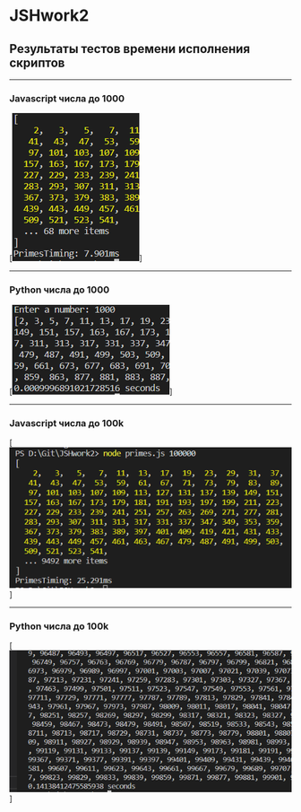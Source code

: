 # JSHwork2
## Результаты тестов времени исполнения скриптов
________________________________________________
### Javascript числа до 1000
[![](https://github.com/Suhogruzz/JSHwork2/blob/main/img/js%201000.PNG)]
________________________________________________
### Python числа до 1000
[![](https://github.com/Suhogruzz/JSHwork2/blob/main/img/py%201000.PNG)]
________________________________________________
### Javascript числа до 100k
[![](https://github.com/Suhogruzz/JSHwork2/blob/main/img/js%20100k.PNG)]
________________________________________________
### Python числа до 100k
[![](https://github.com/Suhogruzz/JSHwork2/blob/main/img/py%20100k.PNG)]
